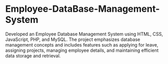 # Employee-DataBase-Management-System
Developed an Employee Database Management System using HTML, CSS, JavaScript, PHP, and MySQL. The project emphasizes database management concepts and includes features such as applying for leave, assigning projects, managing employee details, and maintaining efficient data storage and retrieval.
